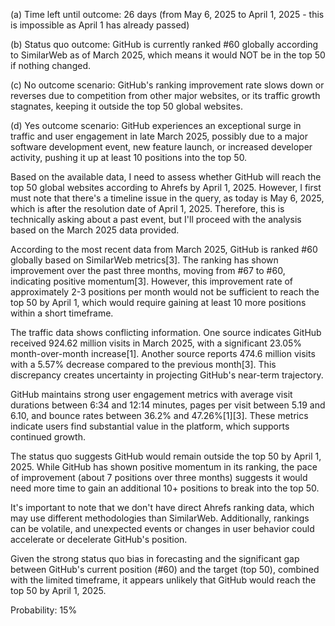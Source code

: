 (a) Time left until outcome: 26 days (from May 6, 2025 to April 1, 2025 - this is impossible as April 1 has already passed)

(b) Status quo outcome: GitHub is currently ranked #60 globally according to SimilarWeb as of March 2025, which means it would NOT be in the top 50 if nothing changed.

(c) No outcome scenario: GitHub's ranking improvement rate slows down or reverses due to competition from other major websites, or its traffic growth stagnates, keeping it outside the top 50 global websites.

(d) Yes outcome scenario: GitHub experiences an exceptional surge in traffic and user engagement in late March 2025, possibly due to a major software development event, new feature launch, or increased developer activity, pushing it up at least 10 positions into the top 50.

Based on the available data, I need to assess whether GitHub will reach the top 50 global websites according to Ahrefs by April 1, 2025. However, I first must note that there's a timeline issue in the query, as today is May 6, 2025, which is after the resolution date of April 1, 2025. Therefore, this is technically asking about a past event, but I'll proceed with the analysis based on the March 2025 data provided.

According to the most recent data from March 2025, GitHub is ranked #60 globally based on SimilarWeb metrics[3]. The ranking has shown improvement over the past three months, moving from #67 to #60, indicating positive momentum[3]. However, this improvement rate of approximately 2-3 positions per month would not be sufficient to reach the top 50 by April 1, which would require gaining at least 10 more positions within a short timeframe.

The traffic data shows conflicting information. One source indicates GitHub received 924.62 million visits in March 2025, with a significant 23.05% month-over-month increase[1]. Another source reports 474.6 million visits with a 5.57% decrease compared to the previous month[3]. This discrepancy creates uncertainty in projecting GitHub's near-term trajectory.

GitHub maintains strong user engagement metrics with average visit durations between 6:34 and 12:14 minutes, pages per visit between 5.19 and 6.10, and bounce rates between 36.2% and 47.26%[1][3]. These metrics indicate users find substantial value in the platform, which supports continued growth.

The status quo suggests GitHub would remain outside the top 50 by April 1, 2025. While GitHub has shown positive momentum in its ranking, the pace of improvement (about 7 positions over three months) suggests it would need more time to gain an additional 10+ positions to break into the top 50.

It's important to note that we don't have direct Ahrefs ranking data, which may use different methodologies than SimilarWeb. Additionally, rankings can be volatile, and unexpected events or changes in user behavior could accelerate or decelerate GitHub's position.

Given the strong status quo bias in forecasting and the significant gap between GitHub's current position (#60) and the target (top 50), combined with the limited timeframe, it appears unlikely that GitHub would reach the top 50 by April 1, 2025.

Probability: 15%